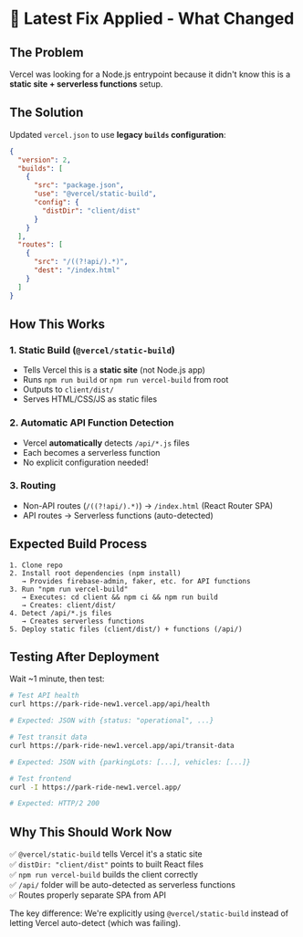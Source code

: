 # 🎯 Latest Fix Applied - What Changed

## The Problem
Vercel was looking for a Node.js entrypoint because it didn't know this is a **static site + serverless functions** setup.

## The Solution
Updated `vercel.json` to use **legacy `builds` configuration**:

```json
{
  "version": 2,
  "builds": [
    {
      "src": "package.json",
      "use": "@vercel/static-build",
      "config": {
        "distDir": "client/dist"
      }
    }
  ],
  "routes": [
    {
      "src": "/((?!api/).*)",
      "dest": "/index.html"
    }
  ]
}
```

## How This Works

### 1. Static Build (`@vercel/static-build`)
- Tells Vercel this is a **static site** (not Node.js app)
- Runs `npm run build` or `npm run vercel-build` from root
- Outputs to `client/dist/`
- Serves HTML/CSS/JS as static files

### 2. Automatic API Function Detection
- Vercel **automatically** detects `/api/*.js` files
- Each becomes a serverless function
- No explicit configuration needed!

### 3. Routing
- Non-API routes (`/((?!api/).*)`) → `/index.html` (React Router SPA)
- API routes → Serverless functions (auto-detected)

## Expected Build Process

```
1. Clone repo
2. Install root dependencies (npm install)
   → Provides firebase-admin, faker, etc. for API functions
3. Run "npm run vercel-build"
   → Executes: cd client && npm ci && npm run build
   → Creates: client/dist/
4. Detect /api/*.js files
   → Creates serverless functions
5. Deploy static files (client/dist/) + functions (/api/)
```

## Testing After Deployment

Wait ~1 minute, then test:

```bash
# Test API health
curl https://park-ride-new1.vercel.app/api/health

# Expected: JSON with {status: "operational", ...}

# Test transit data
curl https://park-ride-new1.vercel.app/api/transit-data

# Expected: JSON with {parkingLots: [...], vehicles: [...]}

# Test frontend
curl -I https://park-ride-new1.vercel.app/

# Expected: HTTP/2 200
```

## Why This Should Work Now

✅ `@vercel/static-build` tells Vercel it's a static site  
✅ `distDir: "client/dist"` points to built React files  
✅ `npm run vercel-build` builds the client correctly  
✅ `/api/` folder will be auto-detected as serverless functions  
✅ Routes properly separate SPA from API  

The key difference: We're explicitly using `@vercel/static-build` instead of letting Vercel auto-detect (which was failing).

